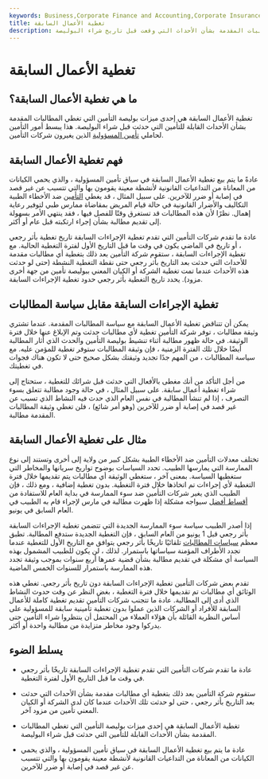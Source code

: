 ```yaml
---
keywords: Business,Corporate Finance and Accounting,Corporate Insurance
title: تغطية الأعمال السابقة
description: تغطية الإجراءات السابقة هي إحدى ميزات بوليصة التأمين التي توسع التغطية الحالية لدفع المطالبات المقدمة بشأن الأحداث التي وقعت قبل تاريخ شراء البوليصة.
---
```


# تغطية الأعمال السابقة
## ما هي تغطية الأعمال السابقة؟

تغطية الأعمال السابقة هي إحدى ميزات بوليصة التأمين التي تغطي المطالبات المقدمة بشأن الأحداث القابلة للتأمين التي حدثت قبل شراء البوليصة. هذا يبسط أمور التأمين لحاملي [تأمين المسؤولية](/liability_insurance) الذين يغيرون شركات التأمين.

## فهم تغطية الأعمال السابقة

عادةً ما يتم بيع تغطية الأعمال السابقة في سياق تأمين المسؤولية ، والذي يحمي الكيانات من المعاناة من التداعيات القانونية لأنشطة معينة يقومون بها والتي تتسبب عن غير قصد في إصابة أو ضرر للآخرين. على سبيل المثال ، قد يغطي [التأمين](/malpractice-insurance) ضد الأخطاء الطبية التكاليف والأضرار القانونية في حالة قيام المريض بمقاضاة ممارس طبي لتوفير رعاية إهمال. نظرًا لأن هذه المطالبات قد تستغرق وقتًا للفصل فيها ، فقد ينتهي الأمر بسهولة إلى تقديم مطالبة بشأن إجراء ارتكبته قبل عام أو أكثر.

عادة ما تقدم شركات التأمين التي تقدم تغطية الإجراءات السابقة تاريخ تغطية بأثر رجعي ، أو تاريخ في الماضي يكون في وقت ما قبل التاريخ الأول لفترة التغطية الحالية. مع تغطية الإجراءات السابقة ، ستقوم شركة التأمين بعد ذلك بتغطية أي مطالبات مقدمة للأحداث التي حدثت بعد التاريخ بأثر رجعي حتى نقطة التغطية النشطة (حتى لو حدثت هذه الأحداث عندما تمت تغطية الشركة أو الكيان المعني ببوليصة تأمين من جهة أخرى مزود). يحدد تاريخ التغطية بأثر رجعي حدود تغطية الإجراءات السابقة.

## تغطية الإجراءات السابقة مقابل سياسة المطالبات

يمكن أن تتناقض تغطية الأعمال السابقة مع سياسة المطالبات المقدمة. عندما تشتري وثيقة مطالبات ، توفر شركة التأمين تغطية لأي مطالبات حدثت وتم الإبلاغ عنها خلال فترة الوثيقة. في حالة ظهور مطالبة أثناء تنشيط بوليصة التأمين والحدث الذي أثار المطالبة أيضًا خلال تلك الفترة الزمنية ، فإن وثيقة المطالبات ستوفر تغطية للمؤمن عليه. مع سياسة المطالبات ، من المهم جدًا تجديد وثيقتك بشكل صحيح حتى لا تكون هناك فجوات في تغطيتك.

من أجل التأكد من أنك مغطى بالأفعال التي حدثت قبل شرائك للتغطية ، ستحتاج إلى شراء تغطية أعمال سابقة. على سبيل المثال ، في حالة وجود مطالبة تتعلق بسوء التصرف ، إذا لم تنشأ المطالبة في نفس العام الذي حدث فيه النشاط الذي تسبب عن غير قصد في إصابة أو ضرر للآخرين (وهو أمر شائع) ، فلن تغطي وثيقة المطالبات المقدمة مطالبة.

## مثال على تغطية الأعمال السابقة

تختلف معدلات التأمين ضد الأخطاء الطبية بشكل كبير من ولاية إلى أخرى وتستند إلى نوع الممارسة التي يمارسها الطبيب. تحدد السياسات بوضوح تواريخ سريانها والمخاطر التي ستغطيها السياسة. بمعنى آخر ، ستغطي الوثيقة أي مطالبات يتم تقديمها خلال فترة التغطية لأي إجراءات تم اتخاذها خلال فترة التغطية. بدون تغطية إضافية ، ومع ذلك ، فإن الطبيب الذي يغير شركات التأمين ضد سوء الممارسة في بداية العام للاستفادة من [أقساط أفضل](/premium) سيواجه مشكلة إذا ظهرت مطالبة في مارس لإجراء قام به الطبيب في العام السابق في يونيو.

إذا أصدر الطبيب سياسة سوء الممارسة الجديدة التي تتضمن تغطية الإجراءات السابقة بأثر رجعي قبل 1 يونيو من العام السابق ، فإن التغطية الجديدة ستدفع المطالبة. تطبق معظم [سياسات المطالبات](/claimsmade-policy) تلقائيًا تاريخًا بأثر رجعي يتوافق مع التاريخ الأول للتغطية عندما تجدد الأطراف المؤمنة سياساتها باستمرار. لذلك ، لن يكون للطبيب المشمول بهذه السياسة أي مشكلة في تقديم مطالبة بشأن قضية عمرها أربع سنوات بموجب وثيقة تجدد هذه الممارسة باستمرار للسنوات الخمس الماضية.

تقدم بعض شركات التأمين تغطية الإجراءات السابقة دون تاريخ بأثر رجعي. تغطي هذه الوثائق أي مطالبات تم تقديمها خلال فترة التغطية ، بغض النظر عن وقت حدوث النشاط الذي أدى إلى المطالبة. عادة ما تتجنب شركات التأمين تقديم تغطية كاملة للأعمال السابقة للأفراد أو الشركات الذين عملوا بدون تغطية تأمينية سابقة للمسؤولية على أساس النظرية القائلة بأن هؤلاء العملاء من المحتمل أن ينتظروا شراء التأمين حتى يدركوا وجود مخاطر متزايدة من مطالبة واحدة أو أكثر.

## يسلط الضوء

- عادة ما تقدم شركات التأمين التي تقدم تغطية الإجراءات السابقة تاريخًا بأثر رجعي في وقت ما قبل التاريخ الأول لفترة التغطية.

- ستقوم شركة التأمين بعد ذلك بتغطية أي مطالبات مقدمة بشأن الأحداث التي حدثت بعد التاريخ بأثر رجعي ، حتى لو حدثت تلك الأحداث عندما كان لدى الشركة أو الكيان المعني تأمين من مزود آخر.

- تغطية الأعمال السابقة هي إحدى ميزات بوليصة التأمين التي تغطي المطالبات المقدمة بشأن الأحداث القابلة للتأمين التي حدثت قبل شراء البوليصة.

- عادة ما يتم بيع تغطية الأعمال السابقة في سياق تأمين المسؤولية ، والذي يحمي الكيانات من المعاناة من التداعيات القانونية لأنشطة معينة يقومون بها والتي تتسبب عن غير قصد في إصابة أو ضرر للآخرين.

